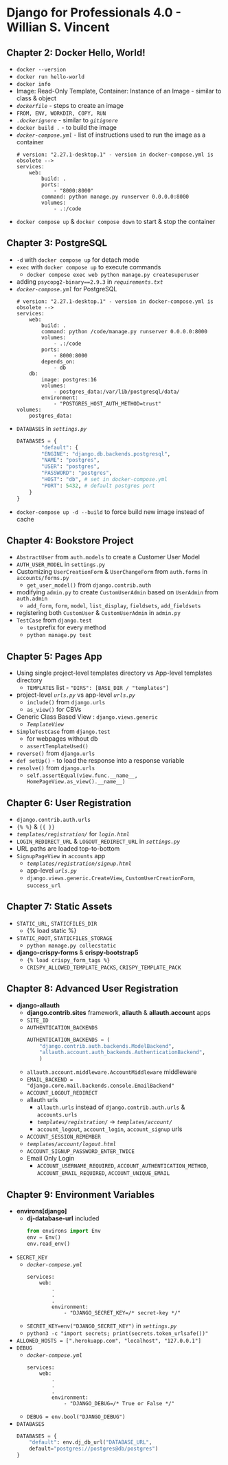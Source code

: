 # Django for Professionals 4.0 - Willian S. Vincent

## Chapter 2: Docker Hello, World!
- `docker --version`
- `docker run hello-world`
- `docker info`
- Image: Read-Only Template, Container: Instance of an Image - similar to class & object
- *`dockerfile`* - steps to create an image
- `FROM, ENV, WORKDIR, COPY, RUN `
- *`.dockerignore`* - similar to *`gitignore`*
- `docker build .` - to build the image
- *`docker-compose.yml`* - list of instructions used to run the image as a container
    ```
    # version: "2.27.1-desktop.1" - version in docker-compose.yml is obsolete -->
    services:
        web:
            build: .
            ports:
                - "8000:8000"
            command: python manage.py runserver 0.0.0.0:8000
            volumes:
                - .:/code
    ```
- `docker compose up` & `docker compose down` to start & stop the container

## Chapter 3: PostgreSQL
- `-d` with `docker compose up` for detach mode
- `exec` with `docker compose up` to execute commands
  - `docker compose exec web python manage.py createsuperuser`
- adding `psycopg2-binary==2.9.3` in *`requirements.txt`*
- *`docker-compose.yml`* for PostgreSQL
    ```
    # version: "2.27.1-desktop.1" - version in docker-compose.yml is obsolete -->
    services:
        web:
            build: .
            command: python /code/manage.py runserver 0.0.0.0:8000
            volumes:
                - .:/code
            ports:
                - 8000:8000
            depends_on:
                - db
        db:
            image: postgres:16
            volumes:
                - postgres_data:/var/lib/postgresql/data/
            environment:
                - "POSTGRES_HOST_AUTH_METHOD=trust"
    volumes:
        postgres_data:
    ```
- `DATABASES` in *`settings.py`*
    ```py
    DATABASES = {
            "default": {
            "ENGINE": "django.db.backends.postgresql",
            "NAME": "postgres",
            "USER": "postgres",
            "PASSWORD": "postgres",
            "HOST": "db", # set in docker-compose.yml
            "PORT": 5432, # default postgres port
        }
    }
    ```
- `docker-compose up -d --build` to force build new image instead of cache


## Chapter 4: Bookstore Project
- `AbstractUser` from `auth.models` to create a Customer User Model
- `AUTH_USER_MODEL` in `settings.py`
- Customizing `UserCreationForm` & `UserChangeForm` from `auth.forms` in `accounts/forms.py`
  - `get_user_model()` from `django.contrib.auth`
- modifying `admin.py` to create `CustomUserAdmin` based on `UserAdmin` from `auth.admin`
  - `add_form`, `form`, `model`, `list_display`, `fieldsets`, `add_fieldsets`
- registering both `CustomUser` & `CustomUserAdmin` in `admin.py` 
- `TestCase` from `django.test`
  - `test`prefix for every method
  - `python manage.py test`

## Chapter 5: Pages App
- Using single project-level templates directory vs App-level templates directory
  - `TEMPLATES` list - `"DIRS": [BASE_DIR / "templates"]`
- project-level *`urls.py`* vs app-level *`urls.py`*
  - `include()` from `django.urls`
  - `as_view()` for CBVs
- Generic Class Based View : `django.views.generic`
  - *`TemplateView`*
- `SimpleTestCase` from `django.test`
  - for webpages without db
  - `assertTemplateUsed()`
- `reverse()` from `django.urls`
- `def setUp()` - to load the response into a response variable
- `resolve()` from `django.urls`
  - `self.assertEqual(view.func.__name__, HomePageView.as_view().__name__)`

## Chapter 6: User Registration
- `django.contrib.auth.urls`
- `{% %}` & `{{ }}`
- *`templates/registration/`* for *`login.html`*
- `LOGIN_REDIRECT_URL` & `LOGOUT_REDIRECT_URL` in *`settings.py`*
- URL paths are loaded top-to-bottom
- `SignupPageView` in `accounts` app 
  - *`templates/registration/signup.html`*
  - app-level *`urls.py`* 
  - `django.views.generic.CreateView`, `CustomUserCreationForm`, `success_url`

## Chapter 7: Static Assets
- `STATIC_URL`, `STATICFILES_DIR`
  - {% load static %}
- `STATIC_ROOT`, `STATICFILES_STORAGE`
  - `python manage.py collecstatic`
- **django-crispy-forms** & **crispy-bootstrap5**
  - `{% load crispy_form_tags %}`
  - `CRISPY_ALLOWED_TEMPLATE_PACKS`, `CRISPY_TEMPLATE_PACK`

## Chapter 8: Advanced User Registration
- **django-allauth**
  - **django.contrib.sites** framework, **allauth** & **allauth.account** apps
  - `SITE_ID`
  - `AUTHENTICATION_BACKENDS`
    ```py
    AUTHENTICATION_BACKENDS = (
        "django.contrib.auth.backends.ModelBackend",
        "allauth.account.auth_backends.AuthenticationBackend",
        )
    ```
  - `allauth.account.middleware.AccountMiddleware` middleware
  - `EMAIL_BACKEND = "django.core.mail.backends.console.EmailBackend"`
  - `ACCOUNT_LOGOUT_REDIRECT`
  - allauth urls
    - `allauth.urls` instead of `django.contrib.auth.urls` & `accounts.urls`
    - *`templates/registration/`* -> *`templates/account/`*
    - `account_logout`, `account_login`, `account_signup` urls
  - `ACCOUNT_SESSION_REMEMBER`
  - *`templates/account/logout.html`*
  - `ACCOUNT_SIGNUP_PASSWORD_ENTER_TWICE`
  - Email Only Login
    - `ACCOUNT_USERNAME_REQUIRED`, `ACCOUNT_AUTHENTICATION_METHOD`, `ACCOUNT_EMAIL_REQUIRED`, `ACCOUNT_UNIQUE_EMAIL`

## Chapter 9: Environment Variables
- **environs[django]**
  - **dj-database-url** included
    ```py
    from environs import Env
    env = Env()
    env.read_env()
    ```
- `SECRET_KEY`
  - *`docker-compose.yml`*
    ```
    services:
        web:
            .
            .
            .
            environment:
                - "DJANGO_SECRET_KEY=/* secret-key */"
    ```
  - `SECRET_KEY=env("DJANGO_SECRET_KEY")` in *`settings.py`*
  - `python3 -c "import secrets; print(secrets.token_urlsafe())"`
- `ALLOWED_HOSTS = [".herokuapp.com", "localhost", "127.0.0.1"]`
- `DEBUG`
  - *`docker-compose.yml`*
      ```
      services:
          web:
              .
              .
              .
              environment:
                  - "DJANGO_DEBUG=/* True or False */"
      ```
  - `DEBUG = env.bool("DJANGO_DEBUG")`
- `DATABASES`
    ```py
    DATABASES = {
        "default": env.dj_db_url("DATABASE_URL",
        default="postgres://postgres@db/postgres")
    }
    ```